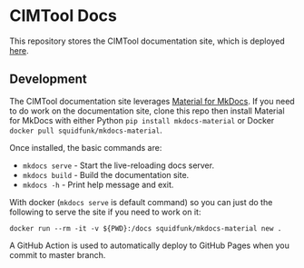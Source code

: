 # CIMTool Docs
This repository stores the CIMTool documentation site, which is deployed [here](https://cimug-org.github.io/CIMTool/).

## Development
The CIMTool documentation site leverages [Material for MkDocs](https://squidfunk.github.io/mkdocs-material). If you need to do work on the documentation site, clone this repo then install Material for MkDocs with either Python `pip install mkdocs-material` or Docker `docker pull squidfunk/mkdocs-material`. 

Once installed, the basic commands are:

* `mkdocs serve` - Start the live-reloading docs server.
* `mkdocs build` - Build the documentation site.
* `mkdocs -h` - Print help message and exit.

With docker (`mkdocs serve` is default command) so you can just do the following to serve the site if you need to work on it:

    docker run --rm -it -v ${PWD}:/docs squidfunk/mkdocs-material new .

A GitHub Action is used to automatically deploy to GitHub Pages when you commit to master branch.
